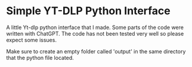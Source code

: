 
# Simple YT-DLP Python Interface

A little Yt-dlp python interface that I made. Some parts of the code were written with ChatGPT. The code has not been tested very well so please expect some issues.

Make sure to create an empty folder called 'output' in the same directory that the python file located.
